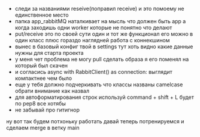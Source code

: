 - следи за названиями reseive(поправил receive) и это помоему не единственное место
- папка app_rabbitMQ наталкивает на мысль что должен быть app а когда заходишь одни worker которые не понятно что делают
- put/receive это по своей сути один и тот же функционал его можно в один класс плюс гораздо наглядней работа с коннекшином
- вынес в базовый конфиг твой в settings тут хоть видно какие данные нужны для старта проекта
- у меня чет проблема не могу pull сделать образа я его поменял на который был скачен
- и согласись async with RabbitClient() as connection: выглядит компактнее чем было 
- еще у тебя должно подчеркивать что классы названы camelcase обрати внимание как назвал
- для автоформатирования строк используй command + shift + L будет по pep8 все хотябы
- не забывай про гитигнор 

ну вот так будем потхоньку работать
давай теперь потренируемся и сделаем merge в ветку main